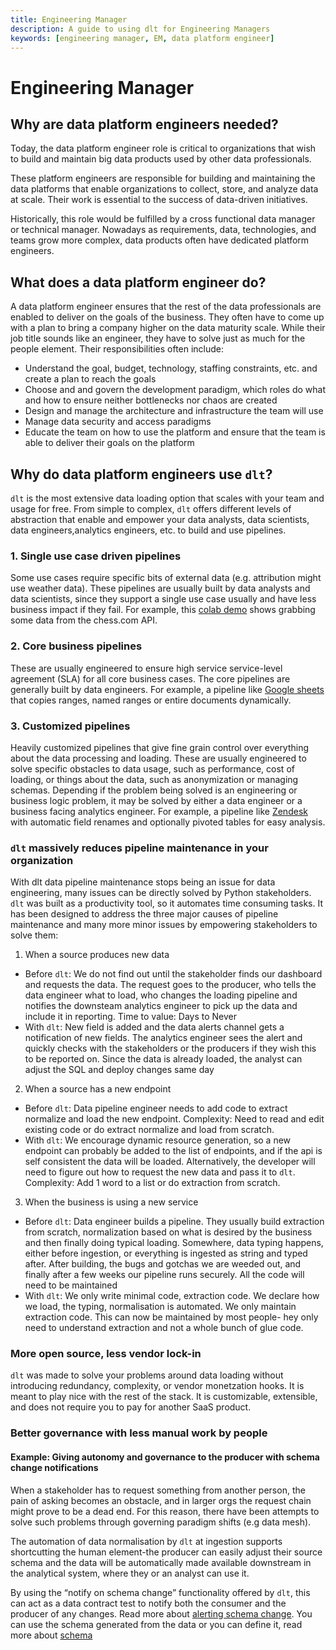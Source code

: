 ```yaml
---
title: Engineering Manager
description: A guide to using dlt for Engineering Managers
keywords: [engineering manager, EM, data platform engineer]
---
```


# Engineering Manager

## Why are data platform engineers needed?

Today, the data platform engineer role is critical to organizations that wish to build and maintain big data products used by other data professionals.

These platform engineers are responsible for building and maintaining the data platforms that enable organizations to collect, store, and analyze data at scale. Their work is essential to the success of data-driven initiatives.

Historically, this role would be fulfilled by a cross functional data manager or technical manager. Nowadays as requirements, data, technologies, and teams grow more complex, data products often have dedicated platform engineers.

## What does a data platform engineer do?

A data platform engineer ensures that the rest of the data professionals are enabled to deliver on the goals of the business. They often have to come up with a plan to bring a company higher on the data maturity scale. While their job title sounds like an engineer, they have to solve just as much for the people element. Their responsibilities often include:
- Understand the goal, budget, technology, staffing constraints, etc. and create a plan to reach the goals
- Choose and and govern the development paradigm, which roles do what and how to ensure neither bottlenecks nor chaos are created
- Design and manage the architecture and infrastructure the team will use
- Manage data security and access paradigms
- Educate the team on how to use the platform and ensure that the team is able to deliver their goals on the platform

## Why do data platform engineers use `dlt`?

`dlt` is the most extensive data loading option that scales with your team and usage for free. From simple to complex, `dlt` offers different levels of abstraction that enable and empower your data analysts, data scientists, data engineers,analytics engineers, etc. to build and use pipelines.

### 1. Single use case driven pipelines

Some use cases require specific bits of external data (e.g. attribution might use weather data). These pipelines are usually built by data analysts and data scientists, since they support a single use case usually and have less business impact if they fail. For example, this [colab demo](https://colab.research.google.com/drive/1NfSB1DpwbbHX9_t5vlalBTf13utwpMGx?usp=sharing) shows grabbing some data from the chess.com API.

### 2. Core business pipelines

These are usually engineered to ensure high service service-level agreement (SLA) for all core business cases. The core pipelines are generally built by data engineers. For example, a pipeline like [Google sheets](https://dlthub.com/docs/pipelines/google_sheets) that copies ranges, named ranges or entire documents dynamically.

### 3. Customized pipelines

 Heavily customized pipelines that give fine grain control over everything about the data processing and loading. These are usually engineered to solve specific obstacles to data usage, such as performance, cost of loading, or things about the data, such as anonymization or managing schemas. Depending if the problem being solved is an engineering or business logic problem, it may be solved by either a data engineer or a business facing analytics engineer. For example, a pipeline like [Zendesk](../pipelines/zendesk) with automatic field renames and optionally pivoted tables for easy analysis.

### `dlt` massively reduces pipeline maintenance in your organization

With dlt data pipeline maintenance stops being an issue for data engineering, many issues can be directly solved by Python stakeholders. `dlt` was built as a productivity tool, so it automates time consuming tasks. It has been designed to address the three major causes of pipeline maintenance and many more minor issues by empowering stakeholders to solve them:
1. When a source produces new data
- Before `dlt`: We do not find out until the stakeholder finds our dashboard and requests the data. The request goes to the producer, who tells the data engineer what to load, who changes the loading pipeline and notifies the downsteam analytics engineer to pick up the data and include it in reporting. Time to value: Days to Never
- With `dlt`: New field is added and the data alerts channel gets a notification of new fields. The analytics engineer sees the alert and quickly checks with the stakeholders or the producers if they wish this to be reported on. Since the data is already loaded, the analyst can adjust the SQL and deploy changes same day
2. When a source has a new endpoint
- Before `dlt`: Data pipeline engineer needs to add code to extract normalize and load the new endpoint. Complexity: Need to read and edit existing code or do extract normalize and load from scratch.
- With `dlt`: We encourage dynamic resource generation, so a new endpoint can probably be added to the list of endpoints, and if the api is self consistent the data will be loaded. Alternatively, the developer will need to figure out how to request the new data and pass it to `dlt`. Complexity: Add 1 word to a list or do extraction from scratch.
3. When the business is using a new service
- Before `dlt`: Data engineer builds a pipeline. They usually build extraction from scratch, normalization based on what is desired by the business and then finally doing typical loading. Somewhere, data typing happens, either before ingestion, or everything is ingested as string and typed after. After building, the bugs and gotchas we are weeded out, and finally after a few weeks our pipeline runs securely. All the code will need to be maintained
- With `dlt`: We only write minimal code, extraction code. We declare how we load, the typing, normalisation is automated. We only maintain extraction code. This can now be maintained by most people- hey only need to understand extraction and not a whole bunch of glue code.

### More open source, less vendor lock-in

`dlt` was made to solve your problems around data loading without introducing redundancy, complexity, or vendor monetzation hooks. It is meant to play nice with the rest of the stack. It is customizable, extensible, and does not require you to pay for another SaaS product.

### Better governance with less manual work by people

#### Example: Giving autonomy and governance to the producer with schema change notifications

When a stakeholder has to request something from another person, the pain of asking becomes an obstacle, and in larger orgs the request chain might prove to be a dead end. For this reason, there have been attempts to solve such problems through governing paradigm shifts (e.g data mesh).

The automation of data normalisation by `dlt` at ingestion supports shortcutting the human element-the producer can easily adjust their source schema and the data will be automatically made available downstream in the analytical system, where they or an analyst can use it.

By using the “notify on schema change” functionality offered by `dlt`, this can act as a data contract test to notify both the consumer and the producer of any changes. Read more about [alerting schema change](./running-in-production/running#inspect-save-and-alert-on-schema-changes). You can use the schema generated from the data or you can define it, read more about [schema](../general-usage/schema)